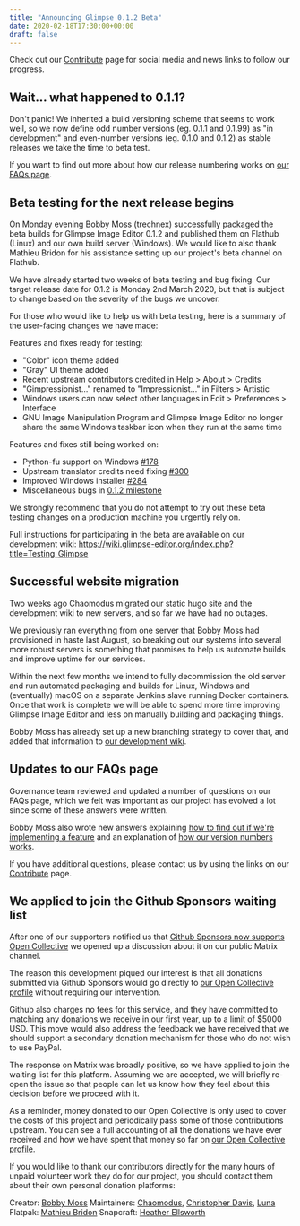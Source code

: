 ```yaml
---
title: "Announcing Glimpse 0.1.2 Beta"
date: 2020-02-18T17:30:00+00:00
draft: false
---
```

Check out our [Contribute](/contribute/) page for social media and news links to follow our progress.

## Wait... what happened to 0.1.1?
Don't panic! We inherited a build versioning scheme that seems to work well, so we now define odd number versions (eg. 0.1.1 and 0.1.99) as "in development" and even-number versions (eg. 0.1.0 and 0.1.2) as stable releases we take the time to beta test.

If you want to find out more about how our release numbering works on [our FAQs page](/about/#how-does-your-release-numbering-work).

## Beta testing for the next release begins
On Monday evening Bobby Moss (trechnex) successfully packaged the beta builds for Glimpse Image Editor 0.1.2 and published them on Flathub (Linux) and our own build server (Windows). We would like to also thank Mathieu Bridon for his assistance setting up our project's beta channel on Flathub.

We have already started two weeks of beta testing and bug fixing. Our target release date for 0.1.2 is Monday 2nd March 2020, but that is subject to change based on the severity of the bugs we uncover.

For those who would like to help us with beta testing, here is a summary of the user-facing changes we have made:

Features and fixes ready for testing: 

* "Color" icon theme added
* "Gray" UI theme added
* Recent upstream contributors credited in Help > About > Credits
* "Gimpressionist..." renamed to "Impressionist..." in Filters > Artistic
* Windows users can now select other languages in Edit > Preferences > Interface
* GNU Image Manipulation Program and Glimpse Image Editor no longer share the same Windows taskbar icon when they run at the same time

Features and fixes still being worked on:

* Python-fu support on Windows [#178](https://github.com/glimpse-editor/Glimpse/issues/178)
* Upstream translator credits need fixing [#300](https://github.com/glimpse-editor/Glimpse/issues/300)
* Improved Windows installer [#284](https://github.com/glimpse-editor/Glimpse/issues/284)
* Miscellaneous bugs in [0.1.2 milestone](https://github.com/glimpse-editor/Glimpse/milestone/9)

We strongly recommend that you do not attempt to try out these beta testing changes on a production machine you urgently rely on.

Full instructions for participating in the beta are available on our development wiki: https://wiki.glimpse-editor.org/index.php?title=Testing_Glimpse

## Successful website migration
Two weeks ago Chaomodus migrated our static hugo site and the development wiki to new servers, and so far we have had no outages.

We previously ran everything from one server that Bobby Moss had provisioned in haste last August, so breaking out our systems into several more robust servers is something that promises to help us automate builds and improve uptime for our services.

Within the next few months we intend to fully decommission the old server and run automated packaging and builds for Linux, Windows and (eventually) macOS on a separate Jenkins slave running Docker containers. Once that work is complete we will be able to spend more time improving Glimpse Image Editor and less on manually building and packaging things.

Bobby Moss has already set up a new branching strategy to cover that, and added that information to [our development wiki](https://wiki.glimpse-editor.org/index.php?title=Building_Glimpse).

## Updates to our FAQs page
Governance team reviewed and updated a number of questions on our FAQs page, which we felt was important as our project has evolved a lot since some of these answers were written.

Bobby Moss also wrote new answers explaining [how to find out if we're implementing a feature](/about/#when-are-you-going-to-implement-the-feature-i-asked-for) and an explanation of [how our version numbers works](/about/#how-does-your-release-numbering-work).

If you have additional questions, please contact us by using the links on our [Contribute](/contribute/) page.

## We applied to join the Github Sponsors waiting list
After one of our supporters notified us that [Github Sponsors now supports Open Collective](https://blog.opencollective.com/double-the-love/) we opened up a discussion about it on our public Matrix channel.

The reason this development piqued our interest is that all donations submitted via Github Sponsors would go directly to [our Open Collective profile](https://opencollective.com/glimpse) without requiring our intervention. 

Github also charges no fees for this service, and they have committed to matching any donations we receive in our first year, up to a limit of $5000 USD. This move would also address the feedback we have received that we should support a secondary donation mechanism for those who do not wish to use PayPal.

The response on Matrix was broadly positive, so we have applied to join the waiting list for this platform. Assuming we are accepted, we will briefly re-open the issue so that people can let us know how they feel about this decision before we proceed with it.

As a reminder, money donated to our Open Collective is only used to cover the costs of this project and periodically pass some of those contributions upstream. You can see a full accounting of all the donations we have ever received and how we have spent that money so far on [our Open Collective profile](https://opencollective.com/glimpse).

If you would like to thank our contributors directly for the many hours of unpaid volunteer work they do for our project, you should contact them about their own personal donation platforms:

Creator: [Bobby Moss](https://github.com/TrechNex)
Maintainers: [Chaomodus](https://github.com/chaomodus), [Christopher Davis](https://github.com/BrainBlasted), [Luna](https://github.com/Member1221)
Flatpak: [Mathieu Bridon](https://github.com/bochecha)
Snapcraft: [Heather Ellsworth](https://github.com/hellsworth)
